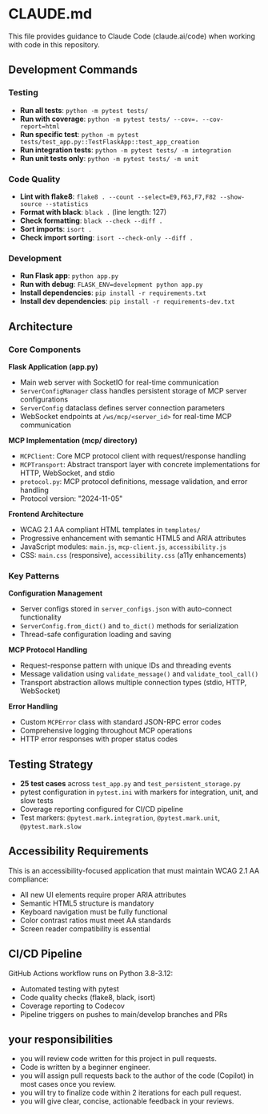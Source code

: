 # CLAUDE.md

This file provides guidance to Claude Code (claude.ai/code) when working with code in this repository.

## Development Commands

### Testing
- **Run all tests**: `python -m pytest tests/`
- **Run with coverage**: `python -m pytest tests/ --cov=. --cov-report=html`
- **Run specific test**: `python -m pytest tests/test_app.py::TestFlaskApp::test_app_creation`
- **Run integration tests**: `python -m pytest tests/ -m integration`
- **Run unit tests only**: `python -m pytest tests/ -m unit`

### Code Quality
- **Lint with flake8**: `flake8 . --count --select=E9,F63,F7,F82 --show-source --statistics`
- **Format with black**: `black .` (line length: 127)
- **Check formatting**: `black --check --diff .`
- **Sort imports**: `isort .`
- **Check import sorting**: `isort --check-only --diff .`

### Development
- **Run Flask app**: `python app.py`
- **Run with debug**: `FLASK_ENV=development python app.py`
- **Install dependencies**: `pip install -r requirements.txt`
- **Install dev dependencies**: `pip install -r requirements-dev.txt`

## Architecture

### Core Components

**Flask Application (app.py)**
- Main web server with SocketIO for real-time communication
- `ServerConfigManager` class handles persistent storage of MCP server configurations
- `ServerConfig` dataclass defines server connection parameters
- WebSocket endpoints at `/ws/mcp/<server_id>` for real-time MCP communication

**MCP Implementation (mcp/ directory)**
- `MCPClient`: Core MCP protocol client with request/response handling
- `MCPTransport`: Abstract transport layer with concrete implementations for HTTP, WebSocket, and stdio
- `protocol.py`: MCP protocol definitions, message validation, and error handling
- Protocol version: "2024-11-05"

**Frontend Architecture**
- WCAG 2.1 AA compliant HTML templates in `templates/`
- Progressive enhancement with semantic HTML5 and ARIA attributes
- JavaScript modules: `main.js`, `mcp-client.js`, `accessibility.js`
- CSS: `main.css` (responsive), `accessibility.css` (a11y enhancements)

### Key Patterns

**Configuration Management**
- Server configs stored in `server_configs.json` with auto-connect functionality
- `ServerConfig.from_dict()` and `to_dict()` methods for serialization
- Thread-safe configuration loading and saving

**MCP Protocol Handling**
- Request-response pattern with unique IDs and threading events
- Message validation using `validate_message()` and `validate_tool_call()`
- Transport abstraction allows multiple connection types (stdio, HTTP, WebSocket)

**Error Handling**
- Custom `MCPError` class with standard JSON-RPC error codes
- Comprehensive logging throughout MCP operations
- HTTP error responses with proper status codes

## Testing Strategy

- **25 test cases** across `test_app.py` and `test_persistent_storage.py`
- pytest configuration in `pytest.ini` with markers for integration, unit, and slow tests
- Coverage reporting configured for CI/CD pipeline
- Test markers: `@pytest.mark.integration`, `@pytest.mark.unit`, `@pytest.mark.slow`

## Accessibility Requirements

This is an accessibility-focused application that must maintain WCAG 2.1 AA compliance:
- All new UI elements require proper ARIA attributes
- Semantic HTML5 structure is mandatory
- Keyboard navigation must be fully functional
- Color contrast ratios must meet AA standards
- Screen reader compatibility is essential

## CI/CD Pipeline

GitHub Actions workflow runs on Python 3.8-3.12:
- Automated testing with pytest
- Code quality checks (flake8, black, isort)
- Coverage reporting to Codecov
- Pipeline triggers on pushes to main/develop branches and PRs

## your responsibilities

- you will review code written for this project in pull requests.
- Code is written by a beginner engineer.
- you will assign pull requests back to the author of the code (Copilot) in most cases once you review.
- you will try to finalize code within 2 iterations for each pull request.
- you will give clear, concise, actionable feedback in your reviews.
